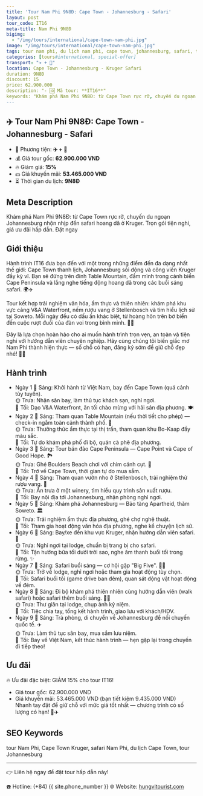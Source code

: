 ```yaml
---
title: 'Tour Nam Phi 9N8Đ: Cape Town - Johannesburg - Safari'
layout: post
tour_code: IT16
meta-title: Nam Phi 9N8Đ
bigimg:
  - "/img/tours/international/cape-town-nam-phi.jpg"
image: "/img/tours/international/cape-town-nam-phi.jpg"
tags: tour nam phi, du lịch nam phi, cape town, johannesburg, safari, tour quốc tế
categories: [tours#international, special-offer]
transport: "✈️ + 🚙"
location: Cape Town - Johannesburg - Kruger Safari
duration: 9N8Đ
discount: 15
price: 62.900.000
description: "- 🆔 Mã tour: **IT16**"
keywords: "Khám phá Nam Phi 9N8Đ: từ Cape Town rực rỡ, chuyến du ngoạn Johannesburg nhộn nhịp đến safari hoang dã ở Kruger. Trọn gói tiện nghi, giá ưu đãi hấp dẫn. Đặt ngay"
---
```


## ✈️ Tour Nam Phi 9N8Đ: Cape Town - Johannesburg - Safari



- 🚗 Phương tiện: **✈️ + 🚙**
- 💰 Giá tour gốc: **62.900.000 VND**
- 🔥 Giảm giá: **15%**
- 💵 Giá khuyến mãi: **53.465.000 VND**
- ⏳ Thời gian du lịch: **9N8Đ**

## Meta Description
Khám phá Nam Phi 9N8Đ: từ Cape Town rực rỡ, chuyến du ngoạn Johannesburg nhộn nhịp đến safari hoang dã ở Kruger. Trọn gói tiện nghi, giá ưu đãi hấp dẫn. Đặt ngay

## Giới thiệu
Hành trình IT16 đưa bạn đến với một trong những điểm đến đa dạng nhất thế giới: Cape Town thanh lịch, Johannesburg sôi động và công viên Kruger đầy kỳ vĩ. Bạn sẽ đứng trên đỉnh Table Mountain, đắm mình trong cảnh biển Cape Peninsula và lắng nghe tiếng động hoang dã trong các buổi sáng safari. 🌍✈️

Tour kết hợp trải nghiệm văn hóa, ẩm thực và thiên nhiên: khám phá khu vực cảng V&A Waterfront, nếm rượu vang ở Stellenbosch và tìm hiểu lịch sử tại Soweto. Mỗi ngày đều có dấu ấn khác biệt, từ hoàng hôn trên bờ biển đến cuộc rượt đuổi của đàn voi trong bình minh. 🍷🐘

Đây là lựa chọn hoàn hảo cho ai muốn hành trình trọn vẹn, an toàn và tiện nghi với hướng dẫn viên chuyên nghiệp. Hãy cùng chúng tôi biến giấc mơ Nam Phi thành hiện thực — số chỗ có hạn, đăng ký sớm để giữ chỗ đẹp nhé! 📩✨

## Hành trình
- Ngày 1
  🌅 Sáng: Khởi hành từ Việt Nam, bay đến Cape Town (quá cảnh tùy tuyến).  
  🌞 Trưa: Nhận sân bay, làm thủ tục khách sạn, nghỉ ngơi.  
  🌙 Tối: Dạo V&A Waterfront, ăn tối chào mừng với hải sản địa phương. 🍽️
- Ngày 2
  🌅 Sáng: Tham quan Table Mountain (nếu thời tiết cho phép) — check-in ngắm toàn cảnh thành phố. 🚠  
  🌞 Trưa: Thưởng thức ẩm thực tại thị trấn, tham quan khu Bo-Kaap đầy màu sắc.  
  🌙 Tối: Tự do khám phá phố đi bộ, quán cà phê địa phương.
- Ngày 3
  🌅 Sáng: Tour bán đảo Cape Peninsula — Cape Point và Cape of Good Hope. 🏞️  
  🌞 Trưa: Ghé Boulders Beach chơi với chim cánh cụt. 🐧  
  🌙 Tối: Trở về Cape Town, thời gian tự do mua sắm.
- Ngày 4
  🌅 Sáng: Tham quan vườn nho ở Stellenbosch, trải nghiệm thử rượu vang. 🍷  
  🌞 Trưa: Ăn trưa ở một winery, tìm hiểu quy trình sản xuất rượu.  
  🌙 Tối: Bay nội địa tới Johannesburg, nhận phòng nghỉ ngơi.
- Ngày 5
  🌅 Sáng: Khám phá Johannesburg — Bảo tàng Apartheid, thăm Soweto. 🏛️  
  🌞 Trưa: Trải nghiệm ẩm thực địa phương, ghé chợ nghệ thuật.  
  🌙 Tối: Tham gia hoạt động văn hóa địa phương, nghe kể chuyện lịch sử.
- Ngày 6
  🌅 Sáng: Bay/xe đến khu vực Kruger, nhận hướng dẫn viên safari. 🚙  
  🌞 Trưa: Nghỉ ngơi tại lodge, chuẩn bị trang bị cho safari.  
  🌙 Tối: Tận hưởng bữa tối dưới trời sao, nghe âm thanh buổi tối trong rừng. ✨
- Ngày 7
  🌅 Sáng: Safari buổi sáng — cơ hội gặp "Big Five". 🦁🐘  
  🌞 Trưa: Trở về lodge, nghỉ ngơi hoặc tham gia hoạt động tùy chọn.  
  🌙 Tối: Safari buổi tối (game drive ban đêm), quan sát động vật hoạt động về đêm.
- Ngày 8
  🌅 Sáng: Đi bộ khám phá thiên nhiên cùng hướng dẫn viên (walk safari) hoặc safari thêm buổi sáng. 🚶‍♂️  
  🌞 Trưa: Thư giãn tại lodge, chụp ảnh kỷ niệm.  
  🌙 Tối: Tiệc chia tay, tổng kết hành trình, giao lưu với khách/HDV.
- Ngày 9
  🌅 Sáng: Trả phòng, di chuyển về Johannesburg để nối chuyến quốc tế. ✈️  
  🌞 Trưa: Làm thủ tục sân bay, mua sắm lưu niệm.  
  🌙 Tối: Bay về Việt Nam, kết thúc hành trình — hẹn gặp lại trong chuyến đi tiếp theo!

## Ưu đãi
🔥 Ưu đãi đặc biệt: GIẢM 15% cho tour IT16!  
- Giá tour gốc: 62.900.000 VND  
- Giá khuyến mãi: 53.465.000 VND (bạn tiết kiệm 9.435.000 VND)  
Nhanh tay đặt để giữ chỗ với mức giá tốt nhất — chương trình có số lượng có hạn! 💸✈️

## SEO Keywords
tour Nam Phi, Cape Town Kruger, safari Nam Phi, du lịch Cape Town, tour Johannesburg

---

👉 Liên hệ ngay để đặt tour hấp dẫn này!

☎️ Hotline: (+84) {{ site.phone_number }}
🌐 Website: [hungvitourist.com](https://hungvitourist.com)

